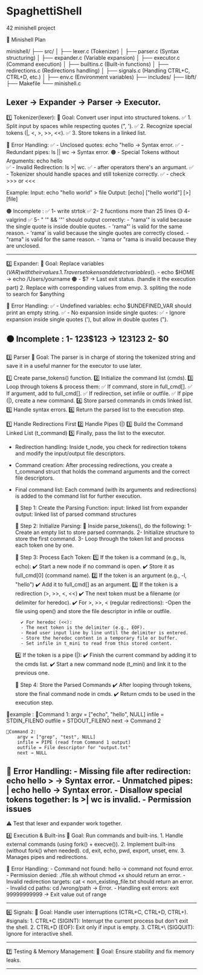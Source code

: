 # SpaghettiShell
42 minishell project

📌 Minishell Plan

minishell/
├── src/
│   ├── lexer.c         (Tokenizer)
│   ├── parser.c        (Syntax structuring)
│   ├── expander.c      (Variable expansion)
│   ├── executor.c      (Command execution)
│   ├── builtins.c      (Built-in functions)
│   ├── redirections.c  (Redirections handling)
│   ├── signals.c       (Handling CTRL+C, CTRL+D, etc.)
│   ├── env.c           (Environment variables)
├── includes/
├── libft/
├── Makefile
└── minishell.c
 
Lexer → Expander → Parser → Executor.
--------------------------------------------------------------------------------------
1️⃣  Tokenizer(lexer):
📌 Goal: Convert user input into structured tokens.
	✅️ 1. Split input by spaces while respecting quotes (", ').
	✅️ 2. Recognize special tokens (|, <, >, >>, <<).
	✅️ 3. Store tokens in a linked list.
	
🔴 Error Handling:
	✅️ - Unclosed quotes: echo "hello → Syntax error.
	✅️ - Redundant pipes: ls || wc → Syntax error.
	🟠 - Special Tokens without Arguments: echo hello      
	✅️ - Invalid Redirection: ls >| wc.
	✅️ - after operators there's an argumant.
	✅️ - Tokenizer should handle spaces and still tokenize correctly.
	✅️ - check >>> or <<<
	
Example:
Input: echo "hello world" > file
Output: [echo] ["hello world"] [>] [file]

🟠 Incomplete :
	✅️ 1- write strtok
	✅️   2- 2 fucntions more than 25 lines
	🟡 4- valgrind
	✅️ 5- " '" && '"' should output correctly:
		- "rama'" is valid because the single quote is inside double quotes.
		- 'rama"' is valid for the same reason.
		- 'rama' is valid because the single quotes are correctly closed.
		- "rama" is valid for the same reason.
		- 'rama or "rama is invalid because they are unclosed.

--------------------------------------------------------------------------------------
2️⃣  Expander:
📌 Goal: Replace variables ($VAR) with their values.
	1. Traverse tokens and detect variables ($).
		- echo $HOME → echo /Users/yourname
		🟠 - $? → Last exit status. (handle it the execution part)
	2. Replace with corresponding values from envp.
	3. spliting the node to search for $anything

🔴 Error Handling:
	✅️ - Undefined variables: echo $UNDEFINED_VAR should print an empty string.
	✅ - No expansion inside single quotes:
	✅️ - Ignore expansion inside single quotes ('), but allow in double quotes (").

🟠 Incomplete :
	1- 123$123 -> 123123
	2- $0
--------------------------------------------------------------------------------------
3️⃣ Parser
📌 Goal: The parser is in charge of storing the tokenized string and save it in a useful manner for the executor to use later.
	
1️⃣ Create parse_tokens() function.
2️⃣ Initialize the command list (cmds).
3️⃣ Loop through tokens & process them:
	✅ If command, store in full_cmd[].
	✅ If argument, add to full_cmd[].
	✅ If redirection, set infile or outfile.
	✅ If pipe (|), create a new command.
4️⃣ Store parsed commands in cmds linked list.
5️⃣ Handle syntax errors.
6️⃣ Return the parsed list to the execution step.


1️⃣ Handle Redirections First
2️⃣ Handle Pipes (|)
3️⃣ Build the Command Linked List (t_command)
5️⃣ Finally, pass the list to the executor.

- Redirection handling: Inside t_node, you check for redirection tokens and modify the input/output file descriptors.

- Command creation: After processing redirections, you create a t_command struct that holds the command arguments and the correct file descriptors.

- Final command list: Each command (with its arguments and redirections) is added to the command list for further execution.


	🔹 Step 1: Create the Parsing Function:
		input: linked list from expander
		output: linked list of parsed command structures
	
	🔹 Step 2: Initialize Parsing:
	🔸 Inside parse_tokens(), do the following:
		1- Create an empty list to store parsed commands.
		2- Initialize structure to store the first command.
		3- Loop through the token list and process each token one by one.
	
	🔹 Step 3: Process Each Token:
	1️⃣ If the token is a command (e.g., ls, echo):
		✔️ Start a new node if no command is open.
		✔️ Store it as full_cmd[0] (command name).
	2️⃣ If the token is an argument (e.g., -l, "hello")
		✔️ Add it to full_cmd[] as an argument.
	3️⃣ If the token is a redirection (>, >>, <, <<)
		✔️ The next token must be a filename (or delimiter for heredoc).
		✔️ For >, >>, < (regular redirections):
		-Open the file using open() and store the file descriptor in infile or outfile.
		
		✔️ For heredoc (<<):
		- The next token is the delimiter (e.g., EOF).
		- Read user input line by line until the delimiter is entered.
		- Store the heredoc content in a temporary file or buffer.
		- Set infile in t_mini to read from this stored content.
	4️⃣ If the token is a pipe (|):
		✔️ Finish the current command by adding it to the cmds list.
		✔️ Start a new command node (t_mini) and link it to the previous one.
	
	🔹 Step 4: Store the Parsed Commands
		✔️ After looping through tokens, store the final command node in cmds.
		✔️ Return cmds to be used in the execution step.

🔸example :
	🔹Command 1:
		argv = ["echo", "hello", NULL]
		infile = STDIN_FILENO
		outfile = STDOUT_FILENO
		next → Command 2

	🔹Command 2:
		argv = ["grep", "test", NULL]
		infile = PIPE (read from Command 1 output)
		outfile = File descriptor for "output.txt"
		next → NULL

🔴 Error Handling:
	- Missing file after redirection: echo hello > → Syntax error.
	- Unmatched pipes: | echo hello → Syntax error.
	- Disallow special tokens together: ls >| wc is invalid.
	- Permission issues
----------------------------------------------------------------------------------------
⚠️  Test that lexer and expander work together.

4️⃣  Execution & Built-ins
📌 Goal: Run commands and built-ins.
	1. Handle external commands (using fork() + execve()).
	2. Implement built-ins (without fork() when needed).
		cd, exit, echo, pwd, export, unset, env.
	3. Manages pipes and redirections.
	
🔴 Error Handling:
	- Command not found: hello → command not found error.
	- Permission denied: ./file.sh without chmod +x should return an error.
	- Invalid redirection targets: cat < non_existing_file.txt should return an error.
	- Invalid cd paths: cd /wrong/path → Error.
	- Handling exit errors: exit 99999999999 → Exit value out of range

--------------------------------------------------------------------------------------
6️⃣  Signals:
📌 Goal: Handle user interruptions (CTRL+C, CTRL+D, CTRL+).
	#signals:
		1. CTRL+C (SIGINT): Interrupt the current process but don't exit the shell.
		2. CTRL+D (EOF): Exit only if input is empty.
		3. CTRL+\ (SIGQUIT): Ignore for interactive shell.

----------------------------------------------------------------------------------------
7️⃣  Testing & Memory Management:
📌 Goal: Ensure stability and fix memory leaks.

----------------------------------------------------------------------------------------